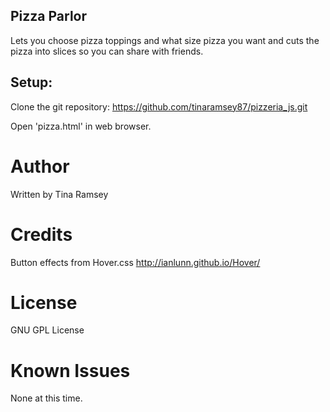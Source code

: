 ## Pizza Parlor

Lets you choose pizza toppings and what size pizza you want and cuts the pizza into slices so you can share with friends.

Setup:
------
Clone the git repository:
https://github.com/tinaramsey87/pizzeria_js.git

Open 'pizza.html' in web browser.

# Author

Written by Tina Ramsey

# Credits

Button effects from Hover.css http://ianlunn.github.io/Hover/

# License

GNU GPL License

# Known Issues

None at this time.
